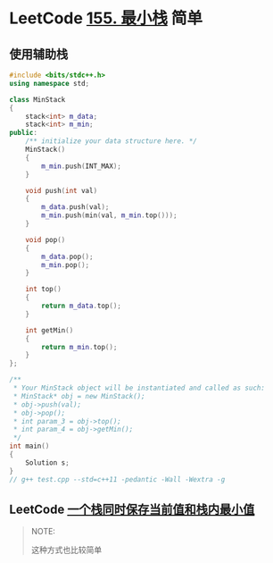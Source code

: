 # LeetCode [155. 最小栈](https://leetcode-cn.com/problems/min-stack/) 简单



## 使用辅助栈



```C++
#include <bits/stdc++.h>
using namespace std;

class MinStack
{
	stack<int> m_data;
	stack<int> m_min;
public:
	/** initialize your data structure here. */
	MinStack()
	{
		m_min.push(INT_MAX);
	}

	void push(int val)
	{
		m_data.push(val);
		m_min.push(min(val, m_min.top()));
	}

	void pop()
	{
		m_data.pop();
		m_min.pop();
	}

	int top()
	{
		return m_data.top();
	}

	int getMin()
	{
		return m_min.top();
	}
};

/**
 * Your MinStack object will be instantiated and called as such:
 * MinStack* obj = new MinStack();
 * obj->push(val);
 * obj->pop();
 * int param_3 = obj->top();
 * int param_4 = obj->getMin();
 */
int main()
{
	Solution s;
}
// g++ test.cpp --std=c++11 -pedantic -Wall -Wextra -g


```

## LeetCode [一个栈同时保存当前值和栈内最小值](https://leetcode-cn.com/problems/min-stack/solution/zui-yi-dong-yi-ge-zhan-tong-shi-bao-cun-dang-qian-/)

> NOTE: 
>
> 这种方式也比较简单